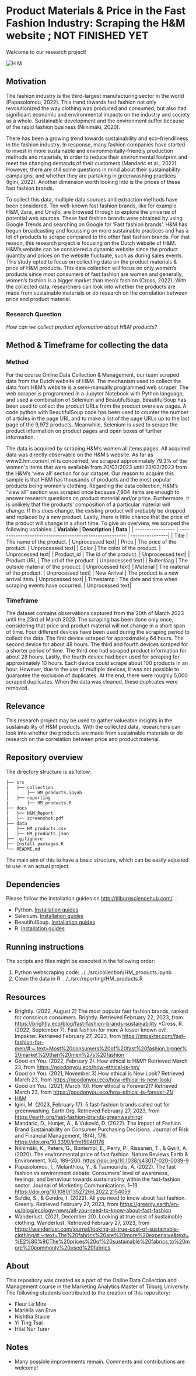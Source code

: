 # Product Materials & Price in the Fast Fashion Industry: Scraping the H&M website ; NOT FINISHED YET

Welcome to our research project!

![H M](https://user-images.githubusercontent.com/122876103/227541985-caf87b5a-f285-42e6-9d1f-511fcee6d18d.jpeg)

## Motivation
The fashion industry is the third-largest manufacturing sector in the world (Papasolomou, 2022). This trend towards fast fashion not only revolutionized the way clothing was produced and consumed, but also had significant economic and environmental impacts on the industry and society as a whole. Sustainable development and the environment suffer because of the rapid fashion business (Niinimäki, 2020). 

There has been a growing trend towards sustainability and eco-friendliness in the fashion industry. In response, many fashion companies have started to invest in more sustainable and environmentally-friendly production methods and materials, in order to reduce their environmental footprint and meet the changing demands of their customers (Mandaric et al., 2022). However, there are still some questions in mind about their sustainability campaigns, and whether they are partaking in greenwashing practices (Igini, 2022). Another dimension worth looking into is the prices of these fast fashion brands. 

To collect this data, multiple data sources and extraction methods have been considered. Ten well-known fast fashion brands, like for example H&M, Zara, and Uniqlo, are browsed through to explore the universe of potential web sources. These fast fashion brands were obtained by using Google Trends and searching on Google for ‘Fast fashion brands’. H&M has begun broadcasting and focussing on more sustainable practices and has a lot of products to scrape compared to the other fast fashion brands. For that reason, this research project is focusing on the Dutch website of H&M. H&M’s website can be considered a dynamic website since the product quantity and prices on the website fluctuate, such as during sales events. This study opted to focus on collecting data on the product materials & price of H&M products. This data collection will focus on only women’s products since most consumers of fast fashion are women and generally, women’s fashion is a bigger market than men’s fashion (Cross, 2022). With the collected data, researchers can look into whether the products are made from sustainable materials or do research on the correlation between price and product material.

### Research Question
*How can we collect product information about H&M products?*

## Method & Timeframe for collecting the data

### Method
For the course Online Data Collection & Management, our team scraped data from the Dutch website of H&M. The mechanism used to collect the data from H&M’s website is a semi-manually programmed web scraper. The web scraper is programmed in a Jupyter Notebook with Python language, and used a combination of Selenium and BeautifulSoup. BeautifulSoup has been used to collect the product URLs from the product overview pages. A code python with BeautifulSoup code has been used to counter the number of articles in the page URL and to make a list of the page URLs up to the last page of the 9,972 products. Meanwhile, Selenium is used to scrape the product information on product pages and open boxes of further information.

The data is acquired by scraping H&M’s women all items pages. All acquired data was directly observable on the H&M’s website. As far as www2.hm.com/nl_nl is concerned, we scraped approximately 79.3% of the women's items that were available from 20/03/2023 until 23/03/2023 from the H&M’s ‘view all’ section for our dataset. Our reason to acquire this sample is that H&M has thousands of products and the most popular products being women's clothing. Regarding the data collection, H&M’s “view all” section was scraped once because 7,904 items are enough to answer research questions on product material and/or price. Furthermore, it is unlikely that the products' composition of a particular material will change. If this does change, the existing product will probably be dropped and replaced by a new product. Lastly, there is little chance that the price of the product will change in a short time. To give an overview, we scraped the following variables: 
| **Variable**      | **Description**                                         | **Data**        |
| ----------------- | ------------------------------------------------------- | ----------------|
| Title             | The name of the product.                                | Unprocessed text|
| Price             | The price of the product.                               | Unprocessed text|
| Color             | The color of the product.                               | Unprocessed text|
| Product_id        | The id of the product.                                  | Unprocessed text|
| Product URL       | The url of the product.                                 | Unprocessed text|
| Buitenlaag        | The outside material of the product.                    | Unprocessed text|
| Material          | The material of the product.                            | Unprocessed text|
| New Arrival       | The product is a new arrival item.                      | Unprocessed text|
| Timestamp         | The date and time when scraping events have occurred.   | Unprocessed text|

### Timeframe
The dataset contains observations captured from the 20th of March 2023 until the 23rd of March 2023. The scraping has been done only once, considering that price and product material will not change in a short span of time. 
Four different devices have been used during the scraping period to collect the data. The first device scraped for approximately 64 hours. The second device for about 48 hours. The third and fourth devices scraped for a shorter period of time. The third one had scraped product information for about 28 hours. Lastly, the fourth device had been used for scraping for approximately 10 hours. Each device could scrape about 100 products in an hour. However, due to the use of multiple devices, it was not possible to guarantee the exclusion of duplicates. At the end, there were roughly 5,000 scraped duplicates. When the data was cleaned, these duplicates were removed. 


## Relevance

This research project may be used to gather valueable insights in the sustainability of H&M products. With the collected data, researchers can look into whether the products are made from sustainable materials or do research on the correlation between price and product material.

## Repository overview

The directory structure is as follow:
```
├── src
|   ├── collection
|       ├── HM_products.ipynb
|   ├── reporting
|       ├── HM_products.R
├── docs
|   ├── H&M_Report
|   ├── screenshot.pdf      
├── data
|   ├── HM_products.csv
|   ├── HM_products.json
├── .gitignore
├── Install packages.R
└── README.md

```

The main aim of this to have a basic structure, which can be easily adjusted to use in an actual project.  

## Dependencies
Please follow the installation guides on http://tilburgsciencehub.com/. :
- Python. [Installation guides](https://tilburgsciencehub.com/building-blocks/configure-your-computer/statistics-and-computation/python/)
- Selenium. [Installation guides](https://tilburgsciencehub.com/building-blocks/collect-data/webscraping-apis/scrape-dynamic-websites/)
- BeautifulSoup. [Installation guides](https://tilburgsciencehub.com/building-blocks/collect-data/webscraping-apis/scrape-static-websites/)
- R. [Installation guides](https://tilburgsciencehub.com/building-blocks/configure-your-computer/statistics-and-computation/r/)

## Running instructions
The scripts and files might be executed in the following order:

1.	Python webscraping code: ../../src/collection/HM_products.ipynb
2.	Clean the data in R: ../../src/reporting/HM_products.R

## Resources
* Brightly. (2022, August 2) The most popular fast fashion brands, ranked for conscious consumers.  Brightly. Retrieved February 22, 2023, from https://brightly.eco/blog/fast-fashion-brands-sustainability 
*Cross, R. (2022, September 7). Fast fashion for men: A lesser known evil. Impakter. Retrieved February 27, 2023, from https://impakter.com/fast-fashion-for-men/#:~:text=Most%20consumers%20of%20fast%20fashion,bigger%20market%20than%20men%27s%20fashion
* Good on You. (2022, February 2). How ethical is H&M? Retrieved March 23, from https://goodonyou.eco/how-ethical-is-hm/
* Good on You. (2021, November 3).How ethical is New Look? Retrieved March 23, from  https://goodonyou.eco/how-ethical-is-new-look/
* Good on You. (2021, March 10). How ethical is Forever21? Retrieved March 23, from https://goodonyou.eco/how-ethical-is-forever-21/
* [H&M](https://www2.hm.com/nl_nl/index.html)
* Igini, M. (2023, February 17). 5 fast-fashion brands called out for greenwashing. Earth.Org. Retrieved February 27, 2023, from https://earth.org/fast-fashion-brands-greenwashing/ 
* Mandaric, D., Hunjet, A., & Vuković, D. (2022). The Impact of Fashion Brand Sustainability on Consumer Purchasing Decisions. Journal of Risk and Financial Management, 15(4), 176. https://doi.org/10.3390/jrfm15040176
* Niinimäki, K., Peters, G., Bontempi, E., Perry, P., Rissanen, T., & Gwilt, A. (2020). The environmental price of fast fashion. Nature Reviews Earth & Environment, 1(4), 189–200. https://doi.org/10.1038/s43017-020-0039-9
* Papasolomou, I., Melanthiou, Y., & Tsamouridis, A. (2022). The fast fashion vs environment debate: Consumers’ level of awareness, feelings, and behaviour towards sustainability within the fast-fashion sector. Journal of Marketing Communications, 1–19. https://doi.org/10.1080/13527266.2022.2154059
* Safdie, S., & Gendre, I. (2022). All you need to know about fast fashion. Greenly. Retrieved February 27, 2023, from https://greenly.earth/en-us/blog/ecology-news/all-you-need-to-know-about-fast-fashion
* Wanderlust. (2021, December 20). Looking at true cost of sustainable clothing. Wanderlust. Retrieved February 27, 2023, from https://wanderlust.com/journal/looking-at-true-cost-of-sustainable-clothing/#:~:text=The%20fabrics%20are%20more%20expensive&text=%E2%80%9CThe%20prices%20of%20sustainable%20fabrics,to%20more%20commonly%20used%20fabrics. 

## About

This repository was created as a part of the Online Data Collection and Management course in the Marketing Analytics Master of Tilburg University. The following students contributed to the creation of this repository:

* Fleur Le Mire
* Mariëlla van Erve
* Nishtha Staice
* Yi Ting Tsai
* Hilal Nur Turer

## Notes
* Many possible improvements remain. Comments and contributions are welcome!

